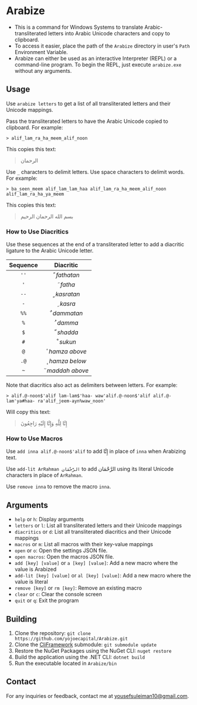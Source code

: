 # Arabize

- This is a command for Windows Systems to translate Arabic-transliterated letters into Arabic Unicode characters and copy to clipboard. 
- To access it easier, place the path of the `Arabize` directory in user's `Path` Environment Variable.
- Arabize can either be used as an interactive Interpreter (REPL) or a command-line program. To begin the REPL, just execute `arabize.exe` without any arguments.

## Usage

Use `arabize letters` to get a list of all transliterated letters and their Unicode mappings.

Pass the transliterated letters to have the Arabic Unicode copied to clipboard. For example:

```
> alif_lam_ra_ha_meem_alif_noon
```

This copies this text:

> الرحمان 

Use `_` characters to delimit letters. Use space characters to delimit words. For example:

```
> ba_seen_meem alif_lam_lam_haa alif_lam_ra_ha_meem_alif_noon alif_lam_ra_ha_ya_meem
```

This copies this text:

> بسم الله الرحمان الرحيم

### How to Use Diacritics

Use these sequences at the end of a transliterated letter to add a diacritic ligature to the Arabic Unicode letter.

| Sequence |        Diacritic        |
| :------: | :---------------------: |
|   `''`   |  &#x064B;  *fathatan*   |
|   `'`    |    &#x064E;  *fatha*    |
|   `--`   |  &#x064D;  *kasratan*   |
|   `-`    |    &#x0650;  *kasra*    |
|   `%%`   |  &#x064C;  *dammatan*   |
|   `%`    |    &#x064F;  *damma*    |
|   `$`    |   &#x0651;  *shadda*    |
|   `#`    |    &#x0652;  *sukun*    |
|   `@`    | &#x654;  *hamza above*  |
|   `.@`   | &#x655;  *hamza below*  |
|   `~`    | &#x653;  *maddah above* |

Note that diacritics also act as delimiters between letters. For example:

```
> alif.@-noon$'alif lam-lam$'haa- waw'alif.@-noon$'alif alif.@-lam'ya#haa- ra'alif_jeem-ayn%waw_noon'
```

Will copy this text:

> إِنَّا لِلَّهِ وَإِنَّا إِلَيْهِ رَاجِعُونَ

### How to Use Macros

Use `add inna alif.@-noon$'alif` to add إِنَّا in place of `inna` when Arabizing text.

Use `add-lit ArRahman الرَّحْمَان` to add الرَّحْمَان using its literal Unicode characters in place of `ArRahman`.

Use `remove inna` to remove the macro `inna`.

## Arguments

- `help` or `h`: Display arguments
- `letters` or `l`: List all transliterated letters and their Unicode mappings
- `diacritics` or `d`: List all transliterated diacritics and their Unicode mappings
- `macros` or `m`: List all macros with their key-value mappings
- `open` or `o`: Open the settings JSON file.
- `open macros`: Open the macros JSON file.
- `add [key] [value]` or `a [key] [value]`: Add a new macro where the value is Arabized
- `add-lit [key] [value]` or `al [key] [value]`: Add a new macro where the value is literal
- `remove [key]` or `rm [key]`: Remove an existing macro
- `clear` or `c`: Clear the console screen
- `quit` or `q`: Exit the program

## Building

1. Clone the repository: `git clone https://github.com/yojoecapital/Arabize.git`
2. Clone the [CliFramework](https://github.com/yojoecapital/CliFramework) submodule: `git submodule update`
3. Restore the NuGet Packages using the NuGet CLI: `nuget restore`
4. Build the application using the .NET CLI: `dotnet build`
5. Run the executable located in `Arabize/bin`

## Contact

For any inquiries or feedback, contact me at [yousefsuleiman10@gmail.com](mailto:yousefsuleiman10@gmail.com).
